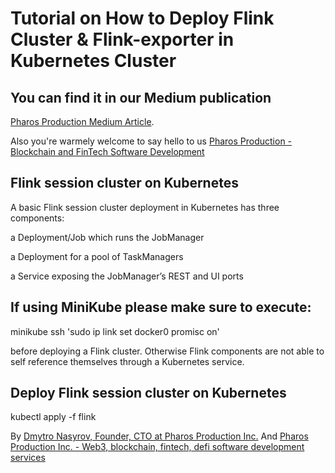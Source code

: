 # Tutorial on How to Deploy Flink Cluster & Flink-exporter in Kubernetes Cluster

## You can find it in our Medium publication
[Pharos Production Medium Article](https://medium.com/pharos-production/how-to-deploy-flink-flink-exporter-in-kubernetes-cluster-48e24b440446).

Also you're warmely welcome to say hello to us
[Pharos Production - Blockchain and FinTech Software Development](https://pharosproduction.com)


## Flink session cluster on Kubernetes
A basic Flink session cluster deployment in Kubernetes has three components:

a Deployment/Job which runs the JobManager

a Deployment for a pool of TaskManagers

a Service exposing the JobManager’s REST and UI ports

## If using MiniKube please make sure to execute:

minikube ssh 'sudo ip link set docker0 promisc on'

before deploying a Flink cluster. Otherwise Flink components are not able to self reference themselves through a Kubernetes service.

## Deploy Flink session cluster on Kubernetes

kubectl apply -f flink


By [Dmytro Nasyrov, Founder, CTO at Pharos Production Inc.](https://www.linkedin.com/in/dmytronasyrov/)
And [Pharos Production Inc. - Web3, blockchain, fintech, defi software development services](https://pharosproduction.com)


